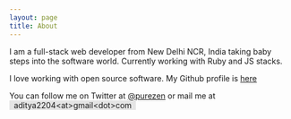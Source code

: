 ```yaml
---
layout: page
title: About
---
```


I am a full-stack web developer from New Delhi NCR, India taking baby steps into the software world.
Currently working with Ruby and JS stacks.

I love working with open source software. My Github profile is [here](http://github.com/purezen)

You can follow me on Twitter at [@purezen](http://twitter.com/purezen_) or mail me at <span style="background-color:#e5e5e5">&nbsp;&nbsp;aditya2204\<at\>gmail\<dot\>com&nbsp;&nbsp;</span>
